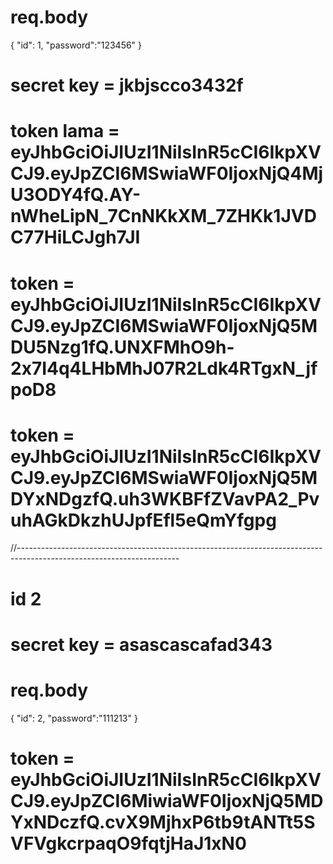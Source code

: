 # req.body
{
    "id": 1,
    "password":"123456"
}

# secret key = jkbjscco3432f

# token lama = eyJhbGciOiJIUzI1NiIsInR5cCI6IkpXVCJ9.eyJpZCI6MSwiaWF0IjoxNjQ4MjU3ODY4fQ.AY-nWheLipN_7CnNKkXM_7ZHKk1JVDC77HiLCJgh7JI

# token = eyJhbGciOiJIUzI1NiIsInR5cCI6IkpXVCJ9.eyJpZCI6MSwiaWF0IjoxNjQ5MDU5Nzg1fQ.UNXFMhO9h-2x7I4q4LHbMhJ07R2Ldk4RTgxN_jfpoD8

# token = eyJhbGciOiJIUzI1NiIsInR5cCI6IkpXVCJ9.eyJpZCI6MSwiaWF0IjoxNjQ5MDYxNDgzfQ.uh3WKBFfZVavPA2_PvuhAGkDkzhUJpfEfl5eQmYfgpg

//----------------------------------------------------------------------------------------------------------------------

# id 2

# secret key = asascascafad343

# req.body
{
    "id": 2,
    "password":"111213"
}

# token = eyJhbGciOiJIUzI1NiIsInR5cCI6IkpXVCJ9.eyJpZCI6MiwiaWF0IjoxNjQ5MDYxNDczfQ.cvX9MjhxP6tb9tANTt5SVFVgkcrpaqO9fqtjHaJ1xN0